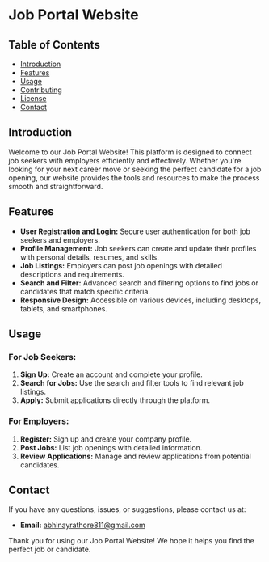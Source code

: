 # Job Portal Website


## Table of Contents
- [Introduction](#introduction)
- [Features](#features)
- [Usage](#usage)
- [Contributing](#contributing)
- [License](#license)
- [Contact](#contact)

## Introduction
Welcome to our Job Portal Website! This platform is designed to connect job seekers with employers efficiently and effectively. Whether you're looking for your next career move or seeking the perfect candidate for a job opening, our website provides the tools and resources to make the process smooth and straightforward.

## Features
- **User Registration and Login:** Secure user authentication for both job seekers and employers.
- **Profile Management:** Job seekers can create and update their profiles with personal details, resumes, and skills.
- **Job Listings:** Employers can post job openings with detailed descriptions and requirements.
- **Search and Filter:** Advanced search and filtering options to find jobs or candidates that match specific criteria.
- **Responsive Design:** Accessible on various devices, including desktops, tablets, and smartphones.

## Usage
### For Job Seekers:
1. **Sign Up:** Create an account and complete your profile.
2. **Search for Jobs:** Use the search and filter tools to find relevant job listings.
3. **Apply:** Submit applications directly through the platform.

### For Employers:
1. **Register:** Sign up and create your company profile.
2. **Post Jobs:** List job openings with detailed information.
3. **Review Applications:** Manage and review applications from potential candidates.


## Contact
If you have any questions, issues, or suggestions, please contact us at:
- **Email:** abhinayrathore811@gmail.com

Thank you for using our Job Portal Website! We hope it helps you find the perfect job or candidate.
